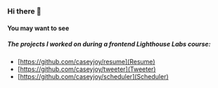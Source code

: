 ### Hi there 👋

#### You may want to see
##### The projects I worked on during a frontend Lighthouse Labs course:
- [https://github.com/caseyjoy/resume](Resume)
- [https://github.com/caseyjoy/tweeter](Tweeter)
- [https://github.com/caseyjoy/scheduler](Scheduler)

<!--
**caseyjoy/caseyjoy** is a ✨ _special_ ✨ repository because its `README.md` (this file) appears on your GitHub profile.

Here are some ideas to get you started:

- 🔭 I’m currently working on ...
- 🌱 I’m currently learning ...
- 👯 I’m looking to collaborate on ...
- 🤔 I’m looking for help with ...
- 💬 Ask me about ...
- 📫 How to reach me: ...
- 😄 Pronouns: ...
- ⚡ Fun fact: ...
-->
